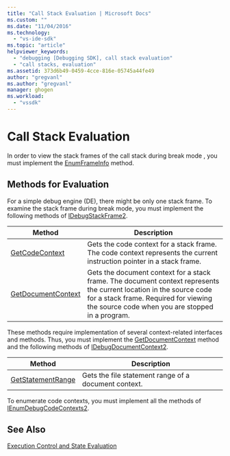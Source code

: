 ```yaml
---
title: "Call Stack Evaluation | Microsoft Docs"
ms.custom: ""
ms.date: "11/04/2016"
ms.technology: 
  - "vs-ide-sdk"
ms.topic: "article"
helpviewer_keywords: 
  - "debugging [Debugging SDK], call stack evaluation"
  - "call stacks, evaluation"
ms.assetid: 373d6b49-0459-4cce-816e-05745a44fe49
author: "gregvanl"
ms.author: "gregvanl"
manager: ghogen
ms.workload: 
  - "vssdk"
---
```

# Call Stack Evaluation
In order to view the stack frames of the call stack during break mode , you must implement the [EnumFrameInfo](../../extensibility/debugger/reference/idebugthread2-enumframeinfo.md) method.  
  
## Methods for Evaluation  
 For a simple debug engine (DE), there might be only one stack frame. To examine the stack frame during break mode, you must implement the following methods of [IDebugStackFrame2](../../extensibility/debugger/reference/idebugstackframe2.md).  
  
|Method|Description|  
|------------|-----------------|  
|[GetCodeContext](../../extensibility/debugger/reference/idebugstackframe2-getcodecontext.md)|Gets the code context for a stack frame. The code context represents the current instruction pointer in a stack frame.|  
|[GetDocumentContext](../../extensibility/debugger/reference/idebugstackframe2-getdocumentcontext.md)|Gets the document context for a stack frame. The document context represents the current location in the source code for a stack frame. Required for viewing the source code when you are stopped in a program.|  
  
 These methods require implementation of several context-related interfaces and methods. Thus, you must implement the [GetDocumentContext](../../extensibility/debugger/reference/idebugcodecontext2-getdocumentcontext.md) method and the following methods of [IDebugDocumentContext2](../../extensibility/debugger/reference/idebugdocumentcontext2.md).  
  
|Method|Description|  
|------------|-----------------|  
|[GetStatementRange](../../extensibility/debugger/reference/idebugdocumentcontext2-getstatementrange.md)|Gets the file statement range of a document context.|  
  
 To enumerate code contexts, you must implement all the methods of [IEnumDebugCodeContexts2](../../extensibility/debugger/reference/ienumdebugcodecontexts2.md).  
  
## See Also  
 [Execution Control and State Evaluation](../../extensibility/debugger/execution-control-and-state-evaluation.md)